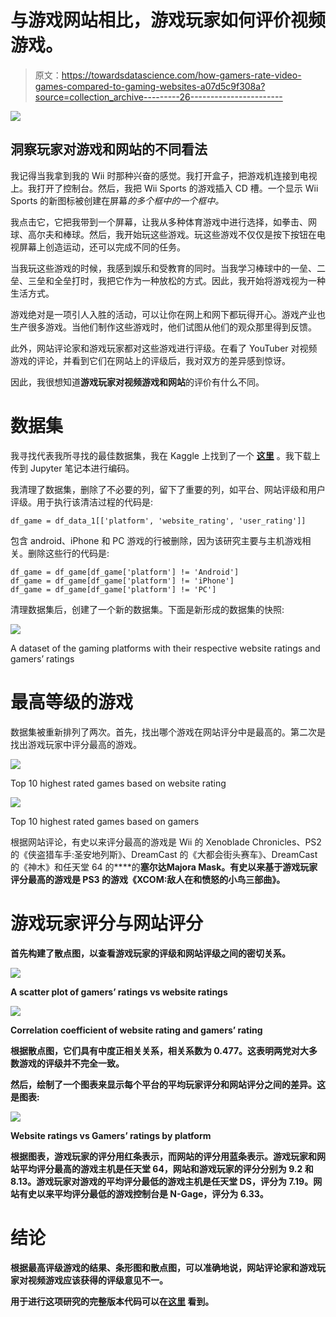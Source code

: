 # 与游戏网站相比，游戏玩家如何评价视频游戏。

> 原文：<https://towardsdatascience.com/how-gamers-rate-video-games-compared-to-gaming-websites-a07d5c9f308a?source=collection_archive---------26----------------------->

![](img/b3e456e0d3d4b099c13b903acb870976.png)

## 洞察玩家对游戏和网站的不同看法

我记得当我拿到我的 Wii 时那种兴奋的感觉。我打开盒子，把游戏机连接到电视上。我打开了控制台。然后，我把 Wii Sports 的游戏插入 CD 槽。一个显示 Wii Sports 的新图标被创建在屏幕*的多个框中的一个框中。*

我点击它，它把我带到一个屏幕，让我从多种体育游戏中进行选择，如拳击、网球、高尔夫和棒球。然后，我开始玩这些游戏。玩这些游戏不仅仅是按下按钮在电视屏幕上创造运动，还可以完成不同的任务。

当我玩这些游戏的时候，我感到娱乐和受教育的同时。当我学习棒球中的一垒、二垒、三垒和全垒打时，我把它作为一种放松的方式。因此，我开始将游戏视为一种生活方式。

游戏绝对是一项引人入胜的活动，可以让你在网上和网下都玩得开心。游戏产业也生产很多游戏。当他们制作这些游戏时，他们试图从他们的观众那里得到反馈。

此外，网站评论家和游戏玩家都对这些游戏进行评级。在看了 YouTuber 对视频游戏的评论，并看到它们在网站上的评级后，我对双方的差异感到惊讶。

因此，我很想知道**游戏玩家对视频游戏和网站**的评价有什么不同。

# 数据集

我寻找代表我所寻找的最佳数据集，我在 Kaggle 上找到了一个 [**这里**](https://www.kaggle.com/floval/12-000-video-game-reviews-from-vandal) 。我下载上传到 Jupyter 笔记本进行编码。

我清理了数据集，删除了不必要的列，留下了重要的列，如平台、网站评级和用户评级。用于执行该清洁过程的代码是:

```
df_game = df_data_1[['platform', 'website_rating', 'user_rating']]
```

包含 android、iPhone 和 PC 游戏的行被删除，因为该研究主要与主机游戏相关。删除这些行的代码是:

```
df_game = df_game[df_game['platform'] != 'Android']
df_game = df_game[df_game['platform'] != 'iPhone'] 
df_game = df_game[df_game['platform'] != 'PC']
```

清理数据集后，创建了一个新的数据集。下面是新形成的数据集的快照:

![](img/6f38597603e0e741fc08c1d48fb8b59d.png)

A dataset of the gaming platforms with their respective website ratings and gamers’ ratings

# 最高等级的游戏

数据集被重新排列了两次。首先，找出哪个游戏在网站评分中是最高的。第二次是找出游戏玩家中评分最高的游戏。

![](img/ffa78bc8fed747b79410a63962dc0cf3.png)

Top 10 highest rated games based on website rating

![](img/00e10f28113266163cdf4e808f73aea1.png)

Top 10 highest rated games based on gamers

根据网站评论，有史以来评分最高的游戏是 Wii 的 Xenoblade Chronicles、PS2 的《侠盗猎车手:圣安地列斯》、DreamCast 的《大都会街头赛车》、DreamCast 的《神木》和任天堂 64 的****的**塞尔达Majora Mask。有史以来基于游戏玩家评分最高的游戏是 PS3 的游戏《XCOM:敌人在和愤怒的小鸟三部曲》。**

# **游戏玩家评分与网站评分**

**首先构建了散点图，以查看游戏玩家的评级和网站评级之间的密切关系。**

**![](img/b1ceabb592a6047231f421ab9d191d88.png)**

**A scatter plot of gamers’ ratings vs website ratings**

**![](img/37eb27d9e1d85d4315caf0cf67e49f99.png)**

**Correlation coefficient of website rating and gamers’ rating**

**根据散点图，它们具有中度正相关关系，相关系数为 0.477。这表明两党对大多数游戏的评级并不完全一致。**

**然后，绘制了一个图表来显示每个平台的平均玩家评分和网站评分之间的差异。这是图表:**

**![](img/9f2d0518e8d7ed35c39854acaba9bbcf.png)**

**Website ratings vs Gamers’ ratings by platform**

**根据图表，游戏玩家的评分用红条表示，而网站的评分用蓝条表示。游戏玩家和网站平均评分最高的游戏主机是任天堂 64，网站和游戏玩家的评分分别为 9.2 和 8.13。游戏玩家对游戏的平均评分最低的游戏主机是任天堂 DS，评分为 7.19。网站有史以来平均评分最低的游戏控制台是 N-Gage，评分为 6.33。**

# ****结论****

**根据最高评级游戏的结果、条形图和散点图，可以准确地说，网站评论家和游戏玩家对视频游戏应该获得的评级意见不一。**

**用于进行这项研究的完整版本代码可以在[**这里**](https://github.com/MUbarak123-56/DataBEL/blob/master/Gaming%20Visualization.ipynb) **看到。****
